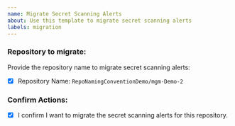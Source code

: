 ```yaml
---
name: Migrate Secret Scanning Alerts
about: Use this template to migrate secret scanning alerts
labels: migration
---
```


### Repository to migrate:
Provide the repository name to migrate secret scanning alerts:

- [x] Repository Name: `RepoNamingConventionDemo/mgm-Demo-2`

### Confirm Actions:
- [x] I confirm I want to migrate the secret scanning alerts for this repository.
